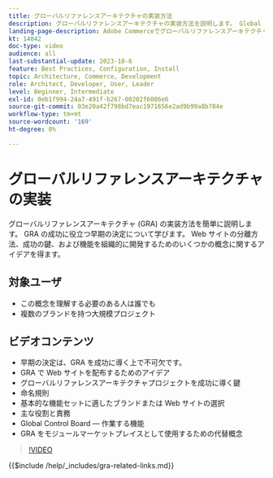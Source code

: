```yaml
---
title: グローバルリファレンスアーキテクチャの実装方法
description: グローバルリファレンスアーキテクチャの実装方法を説明します。 Global Reference Architecture プロジェクトを適切な方向に進めるために必要な、Web サイトの配布に関するアイデア、成功の鍵、役割について説明します。
landing-page-description: Adobe Commerceでグローバルリファレンスアーキテクチャを実装する方法を学ぶ
kt: 14042
doc-type: video
audience: all
last-substantial-update: 2023-10-6
feature: Best Practices, Configuration, Install
topic: Architecture, Commerce, Development
role: Architect, Developer, User, Leader
level: Beginner, Intermediate
exl-id: 0eb1f994-24a7-491f-b267-00202f6086e6
source-git-commit: 03e20a42f798bd7eac1971656e2ad9b99a8b784e
workflow-type: tm+mt
source-wordcount: '169'
ht-degree: 0%

---
```


# グローバルリファレンスアーキテクチャの実装

グローバルリファレンスアーキテクチャ (GRA) の実装方法を簡単に説明します。 GRA の成功に役立つ早期の決定について学びます。 Web サイトの分離方法、成功の鍵、および機能を組織的に開発するためのいくつかの概念に関するアイデアを得ます。

## 対象ユーザ

* この概念を理解する必要のある人は誰でも
* 複数のブランドを持つ大規模プロジェクト

## ビデオコンテンツ

* 早期の決定は、GRA を成功に導く上で不可欠です。
* GRA で Web サイトを配布するためのアイデア
* グローバルリファレンスアーキテクチャプロジェクトを成功に導く鍵
* 命名規則
* 基本的な機能セットに適したブランドまたは Web サイトの選択
* 主な役割と責務
* Global Control Board — 作業する機能
* GRA をモジュールマーケットプレイスとして使用するための代替概念

>[!VIDEO](https://video.tv.adobe.com/v/3424702?learn=on)

{{$include /help/_includes/gra-related-links.md}}
